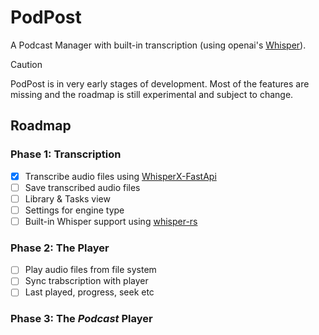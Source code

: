 # PodPost

A Podcast Manager with built-in transcription (using openai's [Whisper](https://github.com/openai/whisper)).

> [!CAUTION]
> PodPost is in very early stages of development.
> Most of the features are missing and the roadmap is still experimental and subject to change.

## Roadmap

### Phase 1: Transcription

- [x] Transcribe audio files using [WhisperX-FastApi](https://github.com/pavelzbornik/whisperX-FastAPI)
- [ ] Save transcribed audio files
- [ ] Library & Tasks view
- [ ] Settings for engine type
- [ ] Built-in Whisper support using [whisper-rs](https://github.com/tazz4843/whisper-rs)

### Phase 2: The Player

- [ ] Play audio files from file system
- [ ] Sync trabscription with player
- [ ] Last played, progress, seek etc

### Phase 3: The _Podcast_ Player
